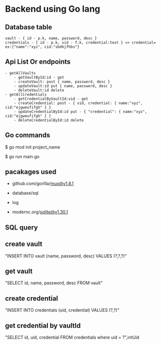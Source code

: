 # Backend using Go lang

## Database table

    vault - { id - p.k, name, password, desc }
    credentials - { id - p.k, vid - f.k, credential:text } => credential= ex:{"name":"xyz", cid:"sbdkjfhbs"}

## Api List Or endpoints

    - getAllVaults
        - getVaultById:id - get
        - createVault: post { name, password, desc }
        - updateVault:id put { name, password, desc }
        - deleteVault:id delete
    - getAllCredentials
        - getCredentialByVaultId:vid - get
        - createCredential: post - { vid, credential: { name:"xyz", cid:"ejgweufifgh" } }
        - updateCredentialById:id put - { "credential": { name:"xyz", cid:"ejgweufifgh" } }
        - deleteCredentialById:id delete 

## Go commands

$ go mod init project_name

$ go run main.go

## pacakages used

- github.com/gorilla/mux@v1.8.1 

- database/sql
- log
- modernc.org/sqlite@v1.30.1

## SQL query 

## create vault
"INSERT INTO vault (name, password, desc) VALUES (?,?,?)"

## get vault
"SELECT id, name, password, desc FROM vault"

## create credential
"INSERT INTO credentials (uid, credential) VALUES (?,?)"

## get credential by vaultId
"SELECT id, uid, credential FROM credentials where uid = ?",intUid
